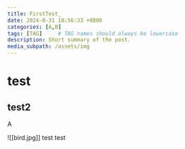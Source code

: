 ```yaml
---
title: FirstTest_
date: 2024-8-31 18:56:33 +0800
categories: [A,B]
tags: [TAG]     # TAG names should always be lowercase
description: Short summary of the post.
media_subpath: /assets/img
---
```


# test
## test2

A

![[bird.jpg]]
test
test
